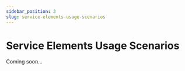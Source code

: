 ```yaml
---
sidebar_position: 3
slug: service-elements-usage-scenarios
---
```


# Service Elements Usage Scenarios

Coming soon...
